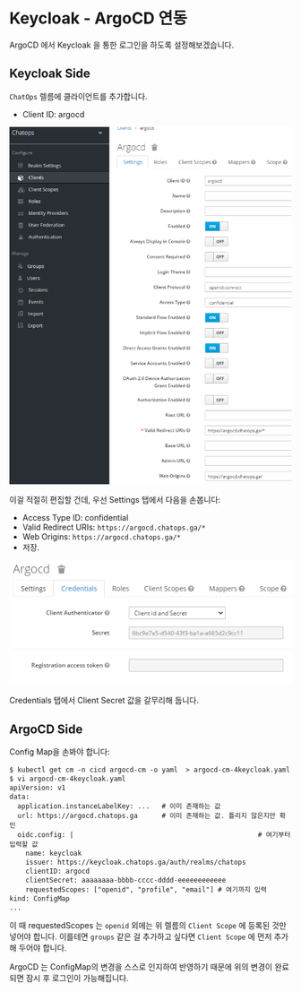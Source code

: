# Keycloak - ArgoCD 연동

ArgoCD 에서 Keycloak 을 통한 로그인을 하도록 설정해보겠습니다.

## Keycloak Side

`ChatOps` 렐름에 클라이언트를 추가합니다.
- Client ID: argocd


![Keycloak_Client설정](./img/argocd-keycloak-01.png)

이걸 적절히 편집할 건데, 우선 Settings 탭에서 다음을 손봅니다:
- Access Type ID: confidential
- Valid Redirect URIs: `https://argocd.chatops.ga/*`
- Web Origins: `https://argocd.chatops.ga/*`
- 저장.


![Secret값_갈무리](./img/argocd-keycloak-02.png)

Credentials 탭에서 Client Secret 값을 갈무리해 둡니다.


## ArgoCD Side

Config Map을 손봐야 합니다:
```
$ kubectl get cm -n cicd argocd-cm -o yaml  > argocd-cm-4keycloak.yaml
$ vi argocd-cm-4keycloak.yaml
apiVersion: v1
data:
  application.instanceLabelKey: ...   # 이미 존재하는 값
  url: https://argocd.chatops.ga      # 이미 존재하는 값. 틀리지 않은지만 확인
  oidc.config: |                                              # 여기부터 입력할 값
    name: keycloak
    issuer: https://keycloak.chatops.ga/auth/realms/chatops
    clientID: argocd
    clientSecret: aaaaaaaa-bbbb-cccc-dddd-eeeeeeeeeeee
    requestedScopes: ["openid", "profile", "email"] # 여기까지 입력
kind: ConfigMap
...
```
이 때 requestedScopes 는 `openid` 외에는 위 렐름의 `Client Scope` 에 등록된 것만 넣어야 합니다.
이를테면 `groups` 같은 걸 추가하고 싶다면 `Client Scope` 에 먼저 추가해 두어야 합니다.

ArgoCD 는 ConfigMap의 변경을 스스로 인지하여 반영하기 때문에 위의 변경이 완료되면 잠시 후 로그인이 가능해집니다.


